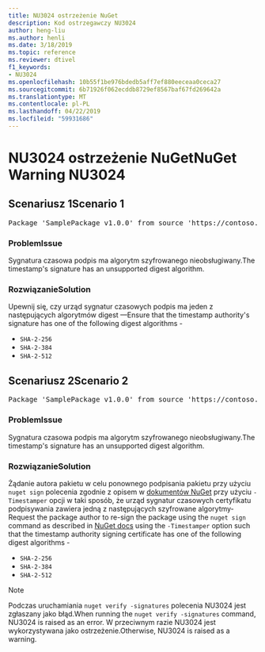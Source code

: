 ```yaml
---
title: NU3024 ostrzeżenie NuGet
description: Kod ostrzegawczy NU3024
author: heng-liu
ms.author: henli
ms.date: 3/18/2019
ms.topic: reference
ms.reviewer: dtivel
f1_keywords:
- NU3024
ms.openlocfilehash: 10b55f1be976bdedb5aff7ef880eeceaa0ceca27
ms.sourcegitcommit: 6b71926f062ecddb8729ef8567baf67fd269642a
ms.translationtype: MT
ms.contentlocale: pl-PL
ms.lasthandoff: 04/22/2019
ms.locfileid: "59931686"
---
```

# <a name="nuget-warning-nu3024"></a><span data-ttu-id="6a1a4-103">NU3024 ostrzeżenie NuGet</span><span class="sxs-lookup"><span data-stu-id="6a1a4-103">NuGet Warning NU3024</span></span>

## <a name="scenario-1"></a><span data-ttu-id="6a1a4-104">Scenariusz 1</span><span class="sxs-lookup"><span data-stu-id="6a1a4-104">Scenario 1</span></span>

<pre>Package 'SamplePackage v1.0.0' from source 'https://contoso.com/index.json': The timestamp signature has an unsupported digest algorithm. The following algorithms are supported: : SHA-2-256, SHA-2-384, SHA-2-512.</pre>

### <a name="issue"></a><span data-ttu-id="6a1a4-105">Problem</span><span class="sxs-lookup"><span data-stu-id="6a1a4-105">Issue</span></span>

<span data-ttu-id="6a1a4-106">Sygnatura czasowa podpis ma algorytm szyfrowanego nieobsługiwany.</span><span class="sxs-lookup"><span data-stu-id="6a1a4-106">The timestamp's signature has an unsupported digest algorithm.</span></span>


### <a name="solution"></a><span data-ttu-id="6a1a4-107">Rozwiązanie</span><span class="sxs-lookup"><span data-stu-id="6a1a4-107">Solution</span></span>

<span data-ttu-id="6a1a4-108">Upewnij się, czy urząd sygnatur czasowych podpis ma jeden z następujących algorytmów digest —</span><span class="sxs-lookup"><span data-stu-id="6a1a4-108">Ensure that the timestamp authority's signature has one of the following digest algorithms -</span></span> 
* `SHA-2-256`
* `SHA-2-384`
* `SHA-2-512`



## <a name="scenario-2"></a><span data-ttu-id="6a1a4-109">Scenariusz 2</span><span class="sxs-lookup"><span data-stu-id="6a1a4-109">Scenario 2</span></span>

<pre>Package 'SamplePackage v1.0.0' from source 'https://contoso.com/index.json': The primary signature's timestamp signature has an unsupported digest algorithm.</pre>

### <a name="issue"></a><span data-ttu-id="6a1a4-110">Problem</span><span class="sxs-lookup"><span data-stu-id="6a1a4-110">Issue</span></span>

<span data-ttu-id="6a1a4-111">Sygnatura czasowa podpis ma algorytm szyfrowanego nieobsługiwany.</span><span class="sxs-lookup"><span data-stu-id="6a1a4-111">The timestamp's signature has an unsupported digest algorithm.</span></span>


### <a name="solution"></a><span data-ttu-id="6a1a4-112">Rozwiązanie</span><span class="sxs-lookup"><span data-stu-id="6a1a4-112">Solution</span></span>

<span data-ttu-id="6a1a4-113">Żądanie autora pakietu w celu ponownego podpisania pakietu przy użyciu `nuget sign` polecenia zgodnie z opisem w [dokumentów NuGet](https://docs.microsoft.com/en-us/nuget/create-packages/sign-a-package) przy użyciu `-Timestamper` opcji w taki sposób, że urząd sygnatur czasowych certyfikatu podpisywania zawiera jedną z następujących szyfrowane algorytmy-</span><span class="sxs-lookup"><span data-stu-id="6a1a4-113">Request the package author to re-sign the package using the `nuget sign` command as described in [NuGet docs](https://docs.microsoft.com/en-us/nuget/create-packages/sign-a-package) using the `-Timestamper` option such that the timestamp authority signing certificate has one of the following digest algorithms -</span></span>
* `SHA-2-256`
* `SHA-2-384`
* `SHA-2-512`


> [!Note]
> <span data-ttu-id="6a1a4-114">Podczas uruchamiania `nuget verify -signatures` polecenia NU3024 jest zgłaszany jako błąd.</span><span class="sxs-lookup"><span data-stu-id="6a1a4-114">When running the `nuget verify -signatures` command, NU3024 is raised as an error.</span></span> <span data-ttu-id="6a1a4-115">W przeciwnym razie NU3024 jest wykorzystywana jako ostrzeżenie.</span><span class="sxs-lookup"><span data-stu-id="6a1a4-115">Otherwise, NU3024 is raised as a warning.</span></span>